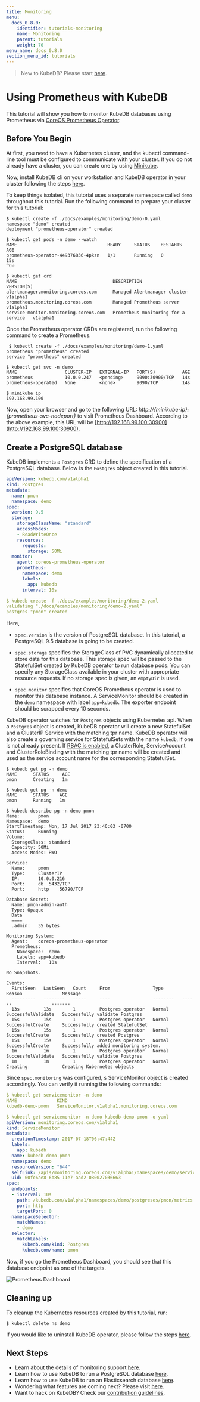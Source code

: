 ```yaml
---
title: Monitoring
menu:
  docs_0.8.0:
    identifier: tutorials-monitoring
    name: Monitoring
    parent: tutorials
    weight: 70
menu_name: docs_0.8.0
section_menu_id: tutorials
---
```


> New to KubeDB? Please start [here](/docs/tutorials/README.md).

# Using Prometheus with KubeDB
This tutorial will show you how to monitor KubeDB databases using Prometheus via [CoreOS Prometheus Operator](https://github.com/coreos/prometheus-operator).

## Before You Begin
At first, you need to have a Kubernetes cluster, and the kubectl command-line tool must be configured to communicate with your cluster. If you do not already have a cluster, you can create one by using [Minikube](https://github.com/kubernetes/minikube).

Now, install KubeDB cli on your workstation and KubeDB operator in your cluster following the steps [here](/docs/install.md).

To keep things isolated, this tutorial uses a separate namespace called `demo` throughout this tutorial. Run the following command to prepare your cluster for this tutorial:

```console
$ kubectl create -f ./docs/examples/monitoring/demo-0.yaml 
namespace "demo" created
deployment "prometheus-operator" created

$ kubectl get pods -n demo --watch
NAME                                  READY     STATUS    RESTARTS   AGE
prometheus-operator-449376836-4pkzn   1/1       Running   0          15s
^C⏎                                                                                                                                                             

$ kubectl get crd 
NAME                                    DESCRIPTION                           VERSION(S)
alertmanager.monitoring.coreos.com      Managed Alertmanager cluster          v1alpha1
prometheus.monitoring.coreos.com        Managed Prometheus server             v1alpha1
service-monitor.monitoring.coreos.com   Prometheus monitoring for a service   v1alpha1
```

Once the Prometheus operator CRDs are registered, run the following command to create a Prometheus.

```console
 $ kubectl create -f ./docs/examples/monitoring/demo-1.yaml
prometheus "prometheus" created
service "prometheus" created

$ kubectl get svc -n demo
NAME                  CLUSTER-IP   EXTERNAL-IP   PORT(S)          AGE
prometheus            10.0.0.247   <pending>     9090:30900/TCP   14s
prometheus-operated   None         <none>        9090/TCP         14s

$ minikube ip
192.168.99.100
```

Now, open your browser and go to the following URL: _http://{minikube-ip}:{prometheus-svc-nodeport}_ to visit Prometheus Dashboard. According to the above example, this URL will be [http://192.168.99.100:30900](http://192.168.99.100:30900).

## Create a PostgreSQL database
KubeDB implements a `Postgres` CRD to define the specification of a PostgreSQL database. Below is the `Postgres` object created in this tutorial.

```yaml
apiVersion: kubedb.com/v1alpha1
kind: Postgres
metadata:
  name: pmon
  namespace: demo
spec:
  version: 9.5
  storage:
    storageClassName: "standard"
    accessModes:
    - ReadWriteOnce
    resources:
      requests:
        storage: 50Mi
  monitor:
    agent: coreos-prometheus-operator
    prometheus:
      namespace: demo
      labels:
        app: kubedb
      interval: 10s

$ kubedb create -f ./docs/examples/monitoring/demo-2.yaml 
validating "./docs/examples/monitoring/demo-2.yaml"
postgres "pmon" created
```

Here,
 - `spec.version` is the version of PostgreSQL database. In this tutorial, a PostgreSQL 9.5 database is going to be created.

 - `spec.storage` specifies the StorageClass of PVC dynamically allocated to store data for this database. This storage spec will be passed to the StatefulSet created by KubeDB operator to run database pods. You can specify any StorageClass available in your cluster with appropriate resource requests. If no storage spec is given, an `emptyDir` is used.

 - `spec.monitor` specifies that CoreOS Prometheus operator is used to monitor this database instance. A ServiceMonitor should be created in the `demo` namespace with label `app=kubedb`. The exporter endpoint should be scrapped every 10 seconds.

KubeDB operator watches for `Postgres` objects using Kubernetes api. When a `Postgres` object is created, KubeDB operator will create a new StatefulSet and a ClusterIP Service with the matching tpr name. KubeDB operator will also create a governing service for StatefulSets with the name `kubedb`, if one is not already present. If [RBAC is enabled](/docs/tutorials/rbac.md), a ClusterRole, ServiceAccount and ClusterRoleBinding with the matching tpr name will be created and used as the service account name for the corresponding StatefulSet.

```console
$ kubedb get pg -n demo
NAME      STATUS     AGE
pmon      Creating   1m

$ kubedb get pg -n demo
NAME      STATUS    AGE
pmon      Running   1m

$ kubedb describe pg -n demo pmon
Name:		pmon
Namespace:	demo
StartTimestamp:	Mon, 17 Jul 2017 23:46:03 -0700
Status:		Running
Volume:
  StorageClass:	standard
  Capacity:	50Mi
  Access Modes:	RWO

Service:	
  Name:		pmon
  Type:		ClusterIP
  IP:		10.0.0.216
  Port:		db	5432/TCP
  Port:		http	56790/TCP

Database Secret:
  Name:	pmon-admin-auth
  Type:	Opaque
  Data
  ====
  .admin:	35 bytes

Monitoring System:
  Agent:	coreos-prometheus-operator
  Prometheus:
    Namespace:	demo
    Labels:	app=kubedb
    Interval:	10s

No Snapshots.

Events:
  FirstSeen   LastSeen   Count     From                Type       Reason               Message
  ---------   --------   -----     ----                --------   ------               -------
  13s         13s        1         Postgres operator   Normal     SuccessfulValidate   Successfully validate Postgres
  15s         15s        1         Postgres operator   Normal     SuccessfulCreate     Successfully created StatefulSet
  15s         15s        1         Postgres operator   Normal     SuccessfulCreate     Successfully created Postgres
  15s         15s        1         Postgres operator   Normal     SuccessfulCreate     Successfully added monitoring system.
  1m          1m         1         Postgres operator   Normal     SuccessfulValidate   Successfully validate Postgres
  1m          1m         1         Postgres operator   Normal     Creating             Creating Kubernetes objects
```


Since `spec.monitoring` was configured, s ServiceMonitor object is created accordingly. You can verify it running the following commands:

```yaml
$ kubectl get servicemonitor -n demo
NAME               KIND
kubedb-demo-pmon   ServiceMonitor.v1alpha1.monitoring.coreos.com

$ kubectl get servicemonitor -n demo kubedb-demo-pmon -o yaml
apiVersion: monitoring.coreos.com/v1alpha1
kind: ServiceMonitor
metadata:
  creationTimestamp: 2017-07-18T06:47:44Z
  labels:
    app: kubedb
  name: kubedb-demo-pmon
  namespace: demo
  resourceVersion: "644"
  selfLink: /apis/monitoring.coreos.com/v1alpha1/namespaces/demo/servicemonitors/kubedb-demo-pmon
  uid: 00fc6ae8-6b85-11e7-aad2-080027036663
spec:
  endpoints:
  - interval: 10s
    path: /kubedb.com/v1alpha1/namespaces/demo/postgreses/pmon/metrics
    port: http
    targetPort: 0
  namespaceSelector:
    matchNames:
    - demo
  selector:
    matchLabels:
      kubedb.com/kind: Postgres
      kubedb.com/name: pmon
```


Now, if you go the Prometheus Dashboard, you should see that this database endpoint as one of the targets.

![Prometheus Dashboard](/docs/images/monitoring/prometheus.gif)


## Cleaning up
To cleanup the Kubernetes resources created by this tutorial, run:
```console
$ kubectl delete ns demo
```

If you would like to uninstall KubeDB operator, please follow the steps [here](/docs/uninstall.md).


## Next Steps
- Learn about the details of monitoring support [here](/docs/concepts/monitoring.md).
- Learn how to use KubeDB to run a PostgreSQL database [here](/docs/tutorials/postgres/README.md).
- Learn how to use KubeDB to run an Elasticsearch database [here](/docs/tutorials/elasticsearch/README.md).
- Wondering what features are coming next? Please visit [here](/ROADMAP.md). 
- Want to hack on KubeDB? Check our [contribution guidelines](/CONTRIBUTING.md).
